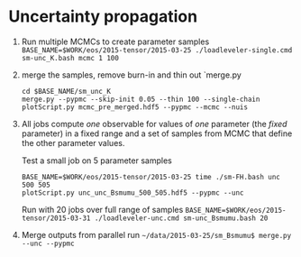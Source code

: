Uncertainty propagation
========================

1. Run multiple MCMCs to create parameter samples
   `BASE_NAME=$WORK/eos/2015-tensor/2015-03-25 ./loadleveler-single.cmd sm-unc_K.bash mcmc 1 100`

2. merge the samples, remove burn-in and thin out `merge.py

   ```
   cd $BASE_NAME/sm_unc_K
   merge.py --pypmc --skip-init 0.05 --thin 100 --single-chain
   plotScript.py mcmc_pre_merged.hdf5 --pypmc --mcmc --nuis
   ```

3. All jobs compute *one* observable for values of *one* parameter
   (the *fixed* parameter) in a fixed range and a set of samples from
   MCMC that define the other parameter values.

   Test a small job on 5 parameter samples
   ```
   BASE_NAME=$WORK/eos/2015-tensor/2015-03-25 time ./sm-FH.bash unc 500 505
   plotScript.py unc_unc_Bsmumu_500_505.hdf5 --pypmc --unc
   ```

   Run with 20 jobs over full range of samples
   `BASE_NAME=$WORK/eos/2015-tensor/2015-03-31 ./loadleveler-unc.cmd sm-unc_Bsmumu.bash 20`

4. Merge outputs from parallel run
   `~/data/2015-03-25/sm_Bsmumu$ merge.py --unc --pypmc`
